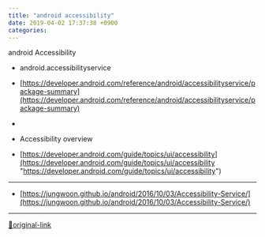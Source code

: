 ```yaml
---
title: "android accessibility"
date: 2019-04-02 17:37:38 +0900
categories: 
---
```

  

android Accessibility  


- android.accessibilityservice
- [https://developer.android.com/reference/android/accessibilityservice/package-summary](https://developer.android.com/reference/android/accessibilityservice/package-summary)

- 
- Accessibility overview
- [https://developer.android.com/guide/topics/ui/accessibility](https://developer.android.com/guide/topics/ui/accessibility "https://developer.android.com/guide/topics/ui/accessibility")






***
+ [https://jungwoon.github.io/android/2016/10/03/Accessibility-Service/](https://jungwoon.github.io/android/2016/10/03/Accessibility-Service/)


***
[🔗original-link](http://www.mins01.com/mh/tech/read/1269)